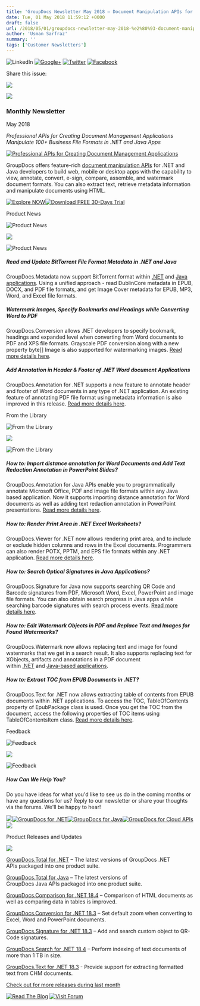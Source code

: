 ```yaml
---
title: 'GroupDocs Newsletter May 2018 – Document Manipulation APIs for Business Applications Development'
date: Tue, 01 May 2018 11:59:12 +0000
draft: false
url: /2018/05/01/groupdocs-newsletter-may-2018-%e2%80%93-document-manipulation-apis-for-business-apps-development/
author: 'Usman Sarfraz'
summary: ''
tags: ['Customer Newsletters']
---
```


![LinkedIn](https://newsletter.groupdocs.com/uploadimages/image/linkedIn-Icon.png) [![Google+](https://newsletter.groupdocs.com/uploadimages/image/googlePlus-Icon.png)](https://plus.google.com/u/0/b/103611049630322465740/+GroupDocs/?utm_source=nl&utm_campaign=nl-may18&utm_medium=link) [![Twitter](https://newsletter.groupdocs.com/uploadimages/image/twitter-Icon.png)](https://twitter.com/GroupDocs?utm_source=nl&utm_campaign=nl-may18&utm_medium=link) [![Facebook](https://newsletter.groupdocs.com/uploadimages/image/facebook-Icon.png)](https://www.facebook.com/GroupDocsApp/?utm_source=nl&utm_campaign=nl-may18&utm_medium=link)

Share this issue:

![](https://newsletter.groupdocs.com/uploadimages/image/asposeimages/newsletter/separator-690px.png)

[![](https://newsletter.groupdocs.com/uploadimages/image/logo-white.png)](https://www.groupdocs.com/?utm_source=nl&utm_campaign=nl-may18&utm_medium=link)

### Monthly Newsletter

May 2018

_Professional APIs for Creating Document Management Applications_  
_Manipulate 100+ Business File Formats in .NET and Java Apps_

[![Professional APIs for Creating Document Management Applications](https://newsletter.groupdocs.com/uploadimages/image/advert_may_2018_gd.png)](https://products.groupdocs.com/watermark/java?utm_source=nl&utm_campaign=nl-may18&utm_medium=link)

GroupDocs offers feature-rich [document manipulation APIs](https://products.groupdocs.com/) for .NET and Java developers to build web, mobile or desktop apps with the capability to view, annotate, convert, e-sign, compare, assemble, and watermark document formats. You can also extract text, retrieve metadata information and manipulate documents using HTML.

[![Explore NOW](https://newsletter.groupdocs.com/uploadimages/image/ActionButtonsMay2018%281%29.png "Explore NOW")](https://products.groupdocs.com/watermark?utm_source=nl&utm_campaign=nl-apr18&utm_medium=link)[![Download FREE 30-Days Trial](https://newsletter.groupdocs.com/uploadimages/image/advertActionButton-free%2819%29.png "Download FREE 30-Days Trial")](https://downloads.groupdocs.com/editor?utm_source=nl&utm_campaign=nl-mar18&utm_medium=link)

Product News

![Product News](https://newsletter.groupdocs.com/uploadimages/image/asposeimages/newsletter/productNews-Icon.png)

![](https://newsletter.groupdocs.com/uploadimages/image/asposeimages/newsletter/separator-630px.png)

![Product News](https://newsletter.groupdocs.com/uploadimages/image/asposeimages/newsletter/productNews-Icon.png)

##### Read and Update BitTorrent File Format Metadata in .NET and Java

GroupDocs.Metadata now support BitTorrent format within [.NET](https://blog.groupdocs.com/2018/04/30/support-for-bittorrent-format-in-groupdocs.metadata-for-.net-18.4/?utm_source=nl&utm_campaign=nl-may18&utm_medium=link) and [Java applications](https://blog.groupdocs.com/2018/04/30/read-and-update-bittorrent-metadata-using-groupdocs.metadata-for-java-18.4/?utm_source=nl&utm_campaign=nl-may18&utm_medium=link). Using a unified approach - read DublinCore metadata in EPUB, DOCX, and PDF file formats, and get Image Cover metadata for EPUB, MP3, Word, and Excel file formats.

##### Watermark Images, Specify Bookmarks and Headings while Converting Word to PDF

GroupDocs.Conversion allows .NET developers to specify bookmark, headings and expanded level when converting from Word documents to PDF and XPS file formats. Grayscale PDF conversion along with a new property byte\[\] Image is also supported for watermarking images. [Read more details here](https://blog.groupdocs.com/2018/04/25/image-watermark-is-now-supported-in-groupdocs.conversion-for-.net-18.4/?utm_source=nl&utm_campaign=nl-may18&utm_medium=link).

##### Add Annotation in Header & Footer of .NET Word document Applications

GroupDocs.Annotation for .NET supports a new feature to annotate header and footer of Word documents in any type of .NET application. An existing feature of annotating PDF file format using metadata information is also improved in this release. [Read more details here](https://blog.groupdocs.com/2018/04/23/.net-annotation-api-v18.4/?utm_source=nl&utm_campaign=nl-may18&utm_medium=link).

From the Library

![From the Library](https://newsletter.groupdocs.com/uploadimages/image/asposeimages/newsletter/fromLibrary-Icon.png)

![](https://newsletter.groupdocs.com/uploadimages/image/asposeimages/newsletter/separator-630px.png)

![From the Library](https://newsletter.groupdocs.com/uploadimages/image/asposeimages/newsletter/fromLibrary-Icon.png)

##### How to: Import distance annotation for Word Documents and Add Text Redaction Annotation in PowerPoint Slides?

GroupDocs.Annotation for Java APIs enable you to programmatically annotate Microsoft Office, PDF and image file formats within any Java based application. Now it supports importing distance annotation for Word documents as well as adding text redaction annotation in PowerPoint presentations. [Read more details here](https://blog.groupdocs.com/2018/04/23/java-annotation-api-v18.4/?utm_source=nl&utm_campaign=nl-may18&utm_medium=link).

##### How to: Render Print Area in .NET Excel Worksheets?

GroupDocs.Viewer for .NET now allows rendering print area, and to include or exclude hidden columns and rows in the Excel documents. Programmers can also render POTX, PPTM, and EPS file formats within any .NET application. [Read more details here](https://blog.groupdocs.com/2018/04/15/render-print-area-in-worksheets-groupdocs.viewer-for-.net-18.4/?utm_source=nl&utm_campaign=nl-may18&utm_medium=link).

##### How to: Search Optical Signatures in Java Applications?

GroupDocs.Signature for Java now supports searching QR Code and Barcode signatures from PDF, Microsoft Word, Excel, PowerPoint and image file formats. You can also obtain search progress in Java apps while searching barcode signatures with search process events. [Read more details here](https://blog.groupdocs.com/2018/04/16/java-e-signing-api-v18.4/?utm_source=nl&utm_campaign=nl-may18&utm_medium=link).

##### How to: Edit Watermark Objects in PDF and Replace Text and Images for Found Watermarks?

GroupDocs.Watermark now allows replacing text and image for found watermarks that we get in a search result. It also supports replacing text for XObjects, artifacts and annotations in a PDF document within [.NET](https://blog.groupdocs.com/2018/03/30/edit-watermark-objects-in-pdf-documents-using-groupdocs.watermark-for-.net-18.3/?utm_source=nl&utm_campaign=nl-may18&utm_medium=link) and [Java-based applications](https://blog.groupdocs.com/2018/04/06/edit-watermark-text-and-image-using-groupdocs.watermark-for-java-18.3/?utm_source=nl&utm_campaign=nl-may18&utm_medium=link).

##### How to: Extract TOC from EPUB Documents in .NET?

GroupDocs.Text for .NET now allows extracting table of contents from EPUB documents within .NET applications. To access the TOC, TableOfContents property of EpubPackage class is used. Once you get the TOC from the document, access the following properties of TOC items using TableOfContentsItem class. [Read more details here](https://blog.groupdocs.com/2018/04/18/extract-toc-from-epub-documents-using-groupdocs.text-for-.net-18.4/?utm_source=nl&utm_campaign=nl-may18&utm_medium=link).

Feedback

![Feedback](https://newsletter.groupdocs.com/uploadimages/image/asposeimages/newsletter/giveFeedback-Icon.png)

![](https://newsletter.groupdocs.com/uploadimages/image/asposeimages/newsletter/separator-630px.png)

![Feedback](https://newsletter.groupdocs.com/uploadimages/image/asposeimages/newsletter/giveFeedback-Icon.png)

##### How Can We Help You?

Do you have ideas for what you'd like to see us do in the coming months or have any questions for us? Reply to our newsletter or share your thoughts via the forums. We'll be happy to hear!

![](https://www.aspose.com/Images/Newsletter/april-2017/spacer-nl.png)[![GroupDocs for .NET](https://newsletter.groupdocs.com/uploadimages/image/dotNet-Icon.png)](https://products.groupdocs.com/total/net?utm_source=nl&utm_campaign=nl-may18&utm_medium=link)[![GroupDocs for Java](https://newsletter.groupdocs.com/uploadimages/image/java-Icon.png)](https://products.groupdocs.com/total/java?utm_source=nl&utm_campaign=nl-may18&utm_medium=link)[![GroupDocs for Cloud APIs](https://newsletter.groupdocs.com/uploadimages/image/cloudApi-Icon.png)](https://products.groupdocs.cloud/?utm_source=nl&utm_campaign=nl-may18&utm_medium=link)![](https://www.aspose.com/Images/Newsletter/april-2017/spacer-nl.png)

Product Releases and Updates

![](https://newsletter.groupdocs.com/uploadimages/image/asposeimages/newsletter/separator-630px.png)

[GroupDocs.Total for .NET](https://products.groupdocs.com/total/net?utm_source=nl&utm_campaign=nl-may18&utm_medium=link) – The latest versions of GroupDocs .NET APIs packaged into one product suite.

[GroupDocs.Total for Java](https://products.groupdocs.com/total/java?utm_source=nl&utm_campaign=nl-may18&utm_medium=link) – The latest versions of GroupDocs Java APIs packaged into one product suite.

[GroupDocs.Comparison for .NET 18.4](https://blog.groupdocs.com/2018/04/23/scrambled-output-issue-is-resolved-in-groupdocs.comparison-for-.net-18.4/?utm_source=nl&utm_campaign=nl-may18&utm_medium=link) – Comparison of HTML documents as well as comparing data in tables is improved.

[GroupDocs.Conversion for .NET 18.3](https://blog.groupdocs.com/2018/03/28/set-default-zoom-when-converting-to-word-in-groupdocs.conversion-for-.net-18.3/?utm_source=nl&utm_campaign=nl-may18&utm_medium=link) – Set default zoom when converting to Excel, Word and PowerPoint documents.

[GroupDocs.Signature for .NET 18.3](https://blog.groupdocs.com/2018/03/26/.net-e-signing-api-v18.3/?utm_source=nl&utm_campaign=nl-may18&utm_medium=link) – Add and search custom object to QR-Code signatures.

[GroupDocs.Search for .NET 18.4](https://blog.groupdocs.com/2018/04/17/indexing-of-more-than-1-tb-of-text-documents-in-groupdocs.search-for-.net-18.4/?utm_source=nl&utm_campaign=nl-may18&utm_medium=link) – Perform indexing of text documents of more than 1 TB in size.

[GroupDocs.Text for .NET 18.3](https://blog.groupdocs.com/2018/03/29/extract-formatted-text-from-chm-documents-using-groupdocs.text-for-.net-18.3/?utm_source=nl&utm_campaign=nl-may18&utm_medium=link) - Provide support for extracting formatted text from CHM documents.

[Check out for more releases during last month](https://downloads.groupdocs.com/?utm_source=nl&utm_campaign=nl-may18&utm_medium=link)

[![Read The Blog](https://newsletter.groupdocs.com/uploadimages/image/readBlog-ActionButton%281%29.png)](https://blog.groupdocs.com/?utm_source=nl&utm_campaign=nl-may18&utm_medium=link) [![Visit Forum](https://newsletter.groupdocs.com/uploadimages/image/visitForum-ActionButton%281%29.png)](https://forum.groupdocs.com/?utm_source=nl&utm_campaign=nl-may18&utm_medium=link)




